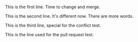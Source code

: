 This is the first line. Time to change and merge.

This is the second line. It's different now. There are more words.

This is the third line, special for the conflict test.

This is the line used for the pull request test.

